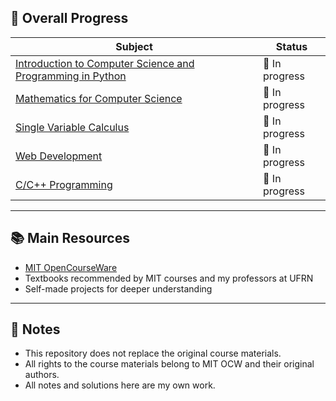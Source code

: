## 📅 Overall Progress

| Subject                                                                                                     | Status         |
| ---------------------------------------------------------------------------------------------------------- | -------------- |
| [Introduction to Computer Science and Programming in Python](https://github.com/jotavlim4/cs-and-computer-engineering-journey/tree/main/intro-programming-cs-python) | 🔄 In progress |
| [Mathematics for Computer Science](https://github.com/jotavlim4/cs-and-computer-engineering-journey/tree/main/math-for-cs)                                               | 🔄 In progress |
| [Single Variable Calculus](https://github.com/jotavlim4/cs-and-computer-engineering-journey/tree/main/single-variable-calculus)                                        | 🔄 In progress |
| [Web Development](https://github.com/jotavlim4/cs-and-computer-engineering-journey/tree/main/web-development) |🔄 In progress|
| [C/C++ Programming](https://github.com/jotavlim4/cs-and-computer-engineering-journey/tree/main/c-cpp-programming) |🔄 In progress|
---

## 📚 Main Resources

- [MIT OpenCourseWare](https://ocw.mit.edu)
- Textbooks recommended by MIT courses and my professors at UFRN
- Self-made projects for deeper understanding

---

## 📌 Notes

- This repository does not replace the original course materials.
- All rights to the course materials belong to MIT OCW and their original authors.
- All notes and solutions here are my own work.
